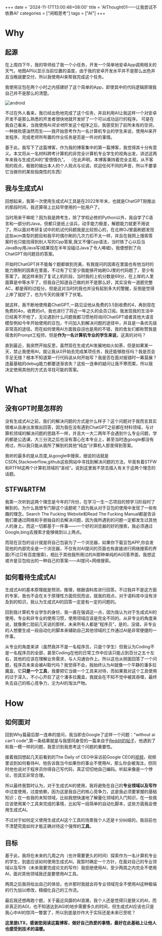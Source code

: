 +++
date = '2024-11-17T13:00:48+08:00'
title = 'AIThought01——让我尝试不依靠AI'
categories = ["闲暇思考"]
tags = ["AI"]
+++

# Why

## 起源

在上周四下午，我的导师给了我一个小任务，开发一个简单地安卓App调用相关的天气，地图API以显示当前位置的温度，由于我的安卓开发水平并不是那么出色并且当晚就要交付，所以我使用AI来帮我完成这个任务。

我使用豆包在两个小时之内搭建好了这个简单的App，即使其中的代码逻辑原理我自己并不是那么的清楚。

![android](/img/android.png)

不过在外人看来，我已经出色地完成了这个任务，并且利用AI让我这样一个对安卓开发不是那么熟悉的开发者很快地就开发好了一个可以成功运行的程序。
可是在我自己看来，当我使用AI*完全地*开发这个程序之后，我感受到了前所未有的空洞，一种挫败感油然而生——我开始思考作为一名计算机专业的学生来说，使用AI来开发程序，完成老师所布置的作业任务是否是一件对的事情。

基于此，我写下了这篇博客，作为我的博客集中的第一篇博客，我觉得其十分有意义。本文将从一名材料跨考计算机的非完全计算机专业学生的视角出发，讲述这两年来我与生成式AI的“爱恨情仇”。
（在此声明，本博客秉持着完全主观，从不客观的观点，极致的输出本人的个人观点与论调，欢迎任何不同的声音，所以不要拿它当做你的某些指南性的东西）

## 我与生成式AI

回想起来，我第一次使用生成式AI工具是在2022年年末，也就是ChatGPT刚推出的那段时间，我还算得上比较早使用的一批用户了。

当时用来干嘛呢？因为我是跨考生，除了学校必修的Python以外，我自学了C语言和一部分的Java，但都只是纸上谈兵，动手能力极差，解题能力就更不用说了。所以面对考研复试中的机试代码题我是比较担心的，在北林OJ里面刷题发现这些acm类型的题目和我平时偶尔刷的几次力扣不太一样，并且在我网上搜索答案时也只能找得到别人写的Cpp答案,我又不懂Cpp语法，当时铁了心以后当JavaBoy用Java写(结果现在半年没碰过Java了令人唏嘘)，我便想到了向ChatGPT询问题目的答案。

开始时ChatGPT并不能每个题都做到完美，有我提问的因素在里面也有他当时的能力限制的因素在里面，不过有了它至少我能够开始刷OJ里的代码题了，至少有答案了。就这样来到了复试上机阶段，当时我的上机分数是69分，在上岸的人里面算是中等水平了，但我自己知道自己做的并不是那么好，其实没有一道题完整AC，都是得的过程分。但是这对当时的我也并没有起到多大的警醒，反倒是觉得上岸了就好了，也为今天的我埋下了伏笔。

就这样，我不断地使用着ChatGPT,一路见证他从免费的3.5到收费的4，再到现在免费的4o，收费的o1，我也进行了将近一年之久的会员订阅。我发现我的生活中已经离不开他了，无论遇到什么问题我都习惯地将询问ChatGPT或者其他大语言模型例如今年开始使用的豆包，千问加入到解决问题的途径中，并且是一条优先级非常高的途径。而在如何使用AI方面我自诩也是用的不错，我的舍友们都称赞我是宿舍的Prompt工程师，但是**作为一名计算机专业的学生来说**，这真的对吗？

直到最近，我突然开始反思，虽然现在生成式AI发展地如火如荼，但是如果某一天，禁止我使用AI，就让我从0开始去完成某项任务，我还能够胜任吗？我是否会手足无措？根本不知道第一行代码该从何开始写？我是否在面对报错时一筹莫展？连最基础的debug能力都要逐渐丧失？这些一连串的疑问让我不寒而栗，所以我决定使用其他的方式去寻找可能的答案。

# What

## 没有GPT时是怎样的

没有生成式AI之前，我们的解决问题的方式是什么样子？这个问题对于我而言其实很难从自身出发做出回答，因为我在没有遇到ChatGPT之前都在材料领域，与计算机领域的解决问题的思路不一样，并且大一大二两年不会遇到什么专业问题，学的都是公选课，大三分流之后也没有潜心在本专业上，甚至当时连google都没有用过，所以我只能从我所了解到的其他“纯血”计算机人那里得到答案。

我听的最多的是从百度,从google中搜索，细说的话就是CSDN,Stackoverflow,github这些网站中寻找到解决问题的方法，毕竟有着STFW和RTFM这两个计算机领域的“圣经”。说到这里我不禁去插入有关于这两个理念的话题。

## STFW&RTFM

我第一次听到这两个理念是今年的7月份，在学习一生一芯项目的预学习阶段时了解到的。为什么我想专门聊这个话题呢？因为我从对于豆包的使用中发现了一些有趣的理念。Search The Fucking Website和Read The Fucking Manual都是告诉我们要通过网络和手册独自的去解决问题，因为我所遇到的问题一定都发生过其他人的身上。而这一切都基于一件事——一个好的浏览器的好的搜索，我必须通过Google,bing去搜索才能够做到以上两点。

而现在豆包的设计就是将自己包装为了一个浏览器，如果你下载豆包APP,你会发现他的内部完全是一个浏览器，不仅有对AI提问的页面也有直接进行网络搜索的界面(不过只有百度搜索)，相比于其他我所用过的AI那种单纯的AI问答界面，我想这或许是豆包给出的一种自己的答案——AI提问+网络搜索。

## 如何看待生成式AI

生成式AI的基本原理就是预测，推理，根据语料库进行回答。不过我并不是这方面的专家，我也不会在关于原理性方面侃侃而谈，就我的观点，对于语料库中没有涉及到的知识，我认为生成式AI的回答一定是有一定的问题的。

回到我计算机专业学生的身份，我一直在强调这一点，因为我认为对于生成式AI的使用，专业和非专业的使用习惯，使用领域应该是完全不同的。从非专业的角度来说，就像黄仁勋前几天说的那样，未来所有人都是“程序员”，是的，没错，非专业的人想要生成一段自动化的脚本来辅助自己其他领域的工作通过AI是非常便捷的一件事。

从专业的角度来讲（虽然我并不是一名程序员，只是个学生）但我认为Coding不是一名程序员的全部，甚至Coding在他的日常工作中应该只能占到百分之五十左右，其他的应该在理解业务需求，与人沟通协作上。所以这也从侧面回答了一个问题，程序员未来会被AI取代吗？我觉得不会，我始终认为AI就像一个平静的潘多拉魔盒，它**只是一个工具**，我要把它当做一个工具来对待，而如果我对这个工具使用的过于深入，不小心开启了这个潘多拉魔盒，我就会在不知不觉中被其吞噬，最终失去自己的核心竞争力，沦为AI的淘汰产物。

# How

## 如何面对

回到Why篇最后那一连串的提问，我当即去Google了这样一个问题："without ai can't code",第一条结果就是与我感同身受的一篇来自于[Reddit的帖子](https://www.reddit.com/r/AskProgramming/comments/1e4wokc/i_feel_like_i_cant_code_without_ai/)，他遇到了和我一模一样的问题，我意识到我思考这个问题的重要性。

接着我回想起几天前看到的The Daily of CEO中采访前Google CEO的[视频](https://www.youtube.com/watch?v=2Zg--ouGl7c)，视频里谈到如何看待AI，他告诉我当今如果你的事业不使用AI，那么你会被淘汰，但同时他也说对于程序员你得自己写代码，真正切切地自己编码。听起来像是一个悖论，但其实非常合理。

所以最终我暂时认为，对于生成式AI的使用，我将避免在自己的**专业领域以及写作**中过度使用，过度依赖，因为这是我自己的核心竞争力，这是我必须要掌握的基础知识；在一些我的未知领域，比如我想快速地了解量化领域的入门知识，在一些我应该使用某个工具来完成的事情，比如写一段简单的自动化脚本，这些方面我会使用生成式AI。

不过对于如何定义使用生成式AI这个工具的场景我个人还是十分纠结的，我目前也不清楚究竟如何才能正确对待这个强悍的**工具**。

## 目标

基于此，我将在未来的几周之内（也许需要更久的时间）探索作为一名计算机专业的学生，到底应该如何使用生成式AI。我暂时确定一个方针，在面对自己的专业领域以及写作（未来我要完成论文的写作）我拒绝使用AI，至少两周之内完全不使用AI，面对其他领域我还是要使用AI工具。

两周之后我将给出自己的体验，也许那时我就会将专业领域完全不使用AI这种极端的行为加以修改，精细化自己的工作流。

最后我还想再跑个题，关于最近风靡的AI浪潮，我个人还是觉得只是狭义的AI，而非真正的AGI，也不知道达到AGI的地步需要多久的时间，但生成式AI应该也只是我心中AI的惊鸿一瞥罢了，所以到底是炒作大于实际还是未来已至呢？

**这里是LTX，感谢您阅读这篇博客，做好自己热爱的事情，最好在此基础上让他人也感受到技术的温暖。**
